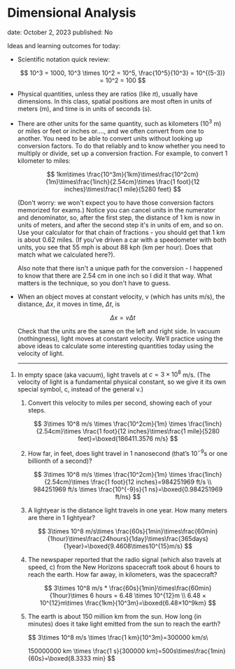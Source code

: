 # Dimensional Analysis

date: October 2, 2023
published: No

Ideas and learning outcomes for today:

- Scientific notation quick review:
    
    $$
    10^3 = 1000, 10^3 \times 10^2 = 10^5, \frac{10^5}{10^3} = 10^{(5-3)} = 10^2 = 100
    $$
    
- Physical quantities, unless they are ratios (like $\pi$), usually have dimensions. In this class, spatial positions are most often in units of meters (m), and time is in units of seconds (s).
- There are other units for the same quantity, such as kilometers ($10^3$ m) or miles or feet or inches or…., and we often convert from one to another. You need to be able to convert units without looking up conversion factors. To do that reliably and to know whether you need to multiply or divide, set up a conversion fraction. For example, to convert 1 kilometer to miles:
    
    $$
    1km\times \frac{10^3m}{1km}\times\frac{10^2cm}{1m}\times\frac{1inch}{2.54cm}\times \frac{1 foot}{12 inches}\times\frac{1 mile}{5280 feet}
    $$
    
    (Don't worry: we won't expect you to have those conversion factors memorized for exams.) Notice you can cancel units in the numerator and denominator, so, after the first step, the distance of 1 km is now in units of meters, and after the second step it's in units of em, and so on. Use your calculator for that chain of fractions - you should get that 1 km is about 0.62 miles. (If you've driven a car with a speedometer with both units, you see that 55 mph is about 88 kph (km per hour). Does that match what we calculated here?).
    
    Also note that there isn't a unique path for the conversion - I happened to know that there are 2.54 cm in one inch so I did it that way. What matters is the technique, so you don't have to guess.
    
- When an object moves at constant velocity, v (which has units m/s), the distance, $\Delta x$, it moves in time, $\Delta t$, is
    
    $$
    \Delta x = v \Delta t
    $$
    
    Check that the units are the same on the left and right side. In vacuum (nothingness), light moves at constant velocity. We’ll practice using the above ideas to calculate some interesting quantities today using the velocity of light.
    
    ---
    
1. In empty space (aka vacuum), light travels at $c = 3 \times 10^8$ m/s. (The velocity of light is a fundamental physical constant, so we give it its own special symbol, c, instead of the general v.)
    1. Convert this velocity to miles per second, showing each of your steps.
        
        $$
        3\times 10^8 m/s \times \frac{10^2cm}{1m} \times \frac{1inch}{2.54cm}\times \frac{1 foot}{12 inches}\times\frac{1 mile}{5280 feet}=\boxed{186411.3576 m/s}
        $$
        
    2. How far, in feet, does light travel in 1 nanosecond (that’s $10^{-9}$s or one billionth of a second)?
        
        $$
        3\times 10^8 m/s \times \frac{10^2cm}{1m} \times \frac{1inch}{2.54cm}\times \frac{1 foot}{12 inches}=984251969 ft/s \\
        984251969 ft/s \times \frac{10^{-9}s}{1 ns}=\boxed{0.984251969 ft/ns}
        $$
        
    3. A lightyear is the distance light travels in one year. How many meters are there in 1 lightyear?
        
        $$
        3\times 10^8 m/s\times \frac{60s}{1min}\times\frac{60min}{1hour}\times\frac{24hours}{1day}\times\frac{365days}{1year}=\boxed{9.4608\times10^{15}m/s}
        $$
        
    4. The newspaper reported that the radio signal (which also travels at speed, c) from the New Horizons spacecraft took about 6 hours to reach the earth. How far away, in kilometers, was the spacecraft?
        
        $$
        3\times 10^8 m/s * \frac{60s}{1min}\times\frac{60min}{1hour}\times 6 hours = 6.48 \times 10^{12}m \\
        6.48 × 10^{12}m\times \frac{1km}{10^3m}=\boxed{6.48×10^9km}
        $$
        
    5. The earth is about 150 million km from the sun. How long (in minutes) does it take light emitted from the sun to reach the earth?
        
        $$
        3\times 10^8 m/s \times \frac{1 km}{10^3m}=300000 km/s\\
        
        150000000 km \times \frac{1 s}{300000 km}=500s\times\frac{1min}{60s}=\boxed{8.3333 min}
        $$